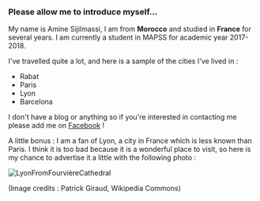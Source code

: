 
### Please allow me to introduce myself...

My name is Amine Sijilmassi, I am from **Morocco** and studied in **France** for several years. I am currently a student in MAPSS for academic year 2017-2018. 

I've travelled quite a lot, and here is a sample of the cities I've lived in : 

* Rabat
* Paris
* Lyon
* Barcelona

I don't have a blog or anything so if you're interested in contacting me please add me on [Facebook](https://www.facebook.com/amine.sijilmassi) !

A little bonus : I am a fan of Lyon, a city in France which is less known than Paris.  I think it is too bad because it is a wonderful place to visit, so here is my chance to advertise it a little with the following photo : 

![LyonFromFourvièreCathedral](https://upload.wikimedia.org/wikipedia/commons/thumb/d/dd/Lyon_vue_depuis_fourviere.jpg/1280px-Lyon_vue_depuis_fourviere.jpg) 

(Image credits : Patrick Giraud, Wikipedia Commons)
